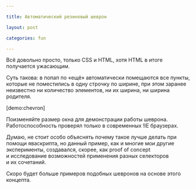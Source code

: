 ```yaml
---

title: Автоматический резиновый шеврон

layout: post

categories: fun

---
```


Всё довольно просто, только CSS и HTML, хотя HTML в итоге получается ужасающим.

Суть такова: в попап по «ещё» автоматически помещаются все пункты, которые не поместились в одну строчку по ширине, при этом заранее неизвестно ни количество элементов, ни их ширина, ни ширина родителя.

[demo:chevron]

Поизменяйте размер окна для демонстрации работы шеврона. Работоспособность проверял только в современных !IE браузерах.

Думаю, не стоит особо объяснять почему такое лучше делать при помощи яваскрипта, но данный пример, как и многие мои другие эксперименты, создавался, скорее, как proof of concept и исследование возможностей применения разных селекторов и их сочетаний.

Скоро будет больше примеров подобных шевронов на основе этого концепта.

